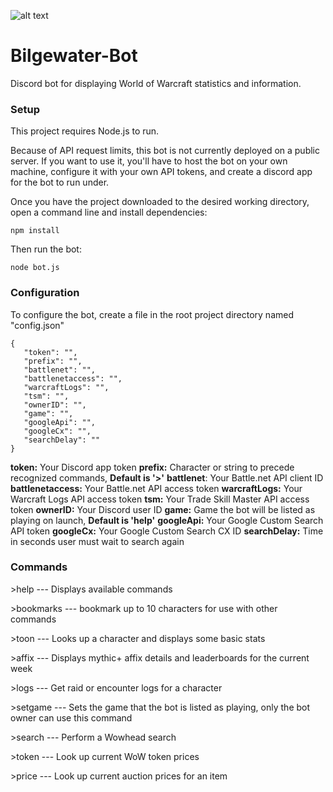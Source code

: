 ![alt text](https://i.imgur.com/HRm3cYX.png "I got what you need!")
# Bilgewater-Bot 
Discord bot for displaying World of Warcraft statistics and information.

### Setup

This project requires Node.js to run.

Because of API request limits, this bot is not currently deployed on a public server. If you want to use it, you'll have to host the bot on your own machine, configure it with your own API tokens, and create a discord app for the bot to run under.

Once you have the project downloaded to the desired working directory, open a command line and install dependencies:

```npm install```

Then run the bot:

```node bot.js```

### Configuration

To configure the bot, create a file in the root project directory named "config.json"

```
{
   "token": "",
   "prefix": "",
   "battlenet": "",
   "battlenetaccess": "",
   "warcraftLogs": "",
   "tsm": "",
   "ownerID": "",
   "game": "",
   "googleApi": "",
   "googleCx": "",
   "searchDelay": ""
}
```
**token:** Your Discord app token
**prefix:** Character or string to precede recognized commands, **Default is '>'**
**battlenet**: Your Battle.net API client ID
**battlenetaccess:** Your Battle.net API access token
**warcraftLogs:** Your Warcraft Logs API access token
**tsm:** Your Trade Skill Master API access token
**ownerID:** Your Discord user ID
**game:** Game the bot will be listed as playing on launch, **Default is 'help'**
**googleApi:** Your Google Custom Search API token
**googleCx:** Your Google Custom Search CX ID
**searchDelay:** Time in seconds user must wait to search again
   
### Commands

\>help --- Displays available commands

\>bookmarks --- bookmark up to 10 characters for use with other commands

\>toon --- Looks up a character and displays some basic stats

\>affix --- Displays mythic+ affix details and leaderboards for the current week
   
\>logs --- Get raid or encounter logs for a character

\>setgame --- Sets the game that the bot is listed as playing, only the bot owner can use this command

\>search --- Perform a Wowhead search

\>token --- Look up current WoW token prices

\>price --- Look up current auction prices for an item
